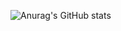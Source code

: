 ![Anurag's GitHub stats](https://github-readme-stats.vercel.app/api?username=usun813&show_icons=true&theme=nightowl)
